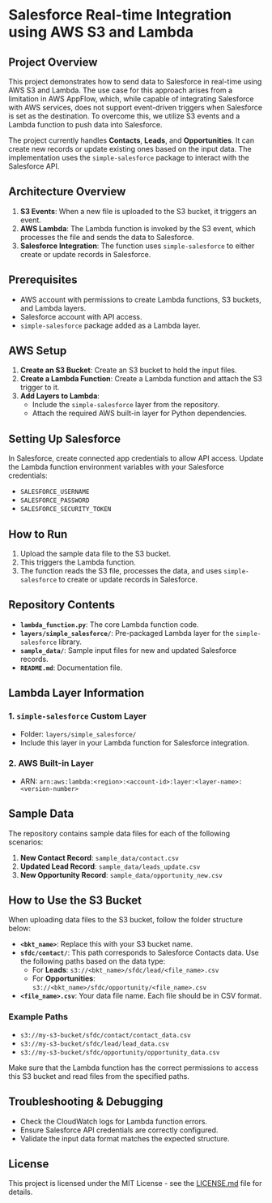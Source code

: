# Salesforce Real-time Integration using AWS S3 and Lambda

## Project Overview
This project demonstrates how to send data to Salesforce in real-time using AWS S3 and Lambda. The use case for this approach arises from a limitation in AWS AppFlow, which, while capable of integrating Salesforce with AWS services, does not support event-driven triggers when Salesforce is set as the destination. To overcome this, we utilize S3 events and a Lambda function to push data into Salesforce.

The project currently handles **Contacts**, **Leads**, and **Opportunities**. It can create new records or update existing ones based on the input data. The implementation uses the `simple-salesforce` package to interact with the Salesforce API.

## Architecture Overview

1. **S3 Events**: When a new file is uploaded to the S3 bucket, it triggers an event.
2. **AWS Lambda**: The Lambda function is invoked by the S3 event, which processes the file and sends the data to Salesforce.
3. **Salesforce Integration**: The function uses `simple-salesforce` to either create or update records in Salesforce.

## Prerequisites

- AWS account with permissions to create Lambda functions, S3 buckets, and Lambda layers.
- Salesforce account with API access.
- `simple-salesforce` package added as a Lambda layer.

## AWS Setup

1. **Create an S3 Bucket**: Create an S3 bucket to hold the input files.
2. **Create a Lambda Function**: Create a Lambda function and attach the S3 trigger to it.
3. **Add Layers to Lambda**:
   - Include the `simple-salesforce` layer from the repository.
   - Attach the required AWS built-in layer for Python dependencies.

## Setting Up Salesforce

In Salesforce, create connected app credentials to allow API access. Update the Lambda function environment variables with your Salesforce credentials:

- `SALESFORCE_USERNAME`
- `SALESFORCE_PASSWORD`
- `SALESFORCE_SECURITY_TOKEN`

## How to Run

1. Upload the sample data file to the S3 bucket.
2. This triggers the Lambda function.
3. The function reads the S3 file, processes the data, and uses `simple-salesforce` to create or update records in Salesforce.

## Repository Contents

- **`lambda_function.py`**: The core Lambda function code.
- **`layers/simple_salesforce/`**: Pre-packaged Lambda layer for the `simple-salesforce` library.
- **`sample_data/`**: Sample input files for new and updated Salesforce records.
- **`README.md`**: Documentation file.

## Lambda Layer Information

### 1. `simple-salesforce` Custom Layer
- Folder: `layers/simple_salesforce/`
- Include this layer in your Lambda function for Salesforce integration.

### 2. AWS Built-in Layer
- ARN: `arn:aws:lambda:<region>:<account-id>:layer:<layer-name>:<version-number>`


## Sample Data

The repository contains sample data files for each of the following scenarios:

1. **New Contact Record**: `sample_data/contact.csv`
2. **Updated Lead Record**: `sample_data/leads_update.csv`
3. **New Opportunity Record**: `sample_data/opportunity_new.csv`

## How to Use the S3 Bucket

When uploading data files to the S3 bucket, follow the folder structure below:

- **`<bkt_name>`**: Replace this with your S3 bucket name.
- **`sfdc/contact/`**: This path corresponds to Salesforce Contacts data. Use the following paths based on the data type:
  - For **Leads**: `s3://<bkt_name>/sfdc/lead/<file_name>.csv`
  - For **Opportunities**: `s3://<bkt_name>/sfdc/opportunity/<file_name>.csv`
- **`<file_name>.csv`**: Your data file name. Each file should be in CSV format.

### Example Paths

- `s3://my-s3-bucket/sfdc/contact/contact_data.csv`
- `s3://my-s3-bucket/sfdc/lead/lead_data.csv`
- `s3://my-s3-bucket/sfdc/opportunity/opportunity_data.csv`

Make sure that the Lambda function has the correct permissions to access this S3 bucket and read files from the specified paths.

## Troubleshooting & Debugging

- Check the CloudWatch logs for Lambda function errors.
- Ensure Salesforce API credentials are correctly configured.
- Validate the input data format matches the expected structure.

## License

This project is licensed under the MIT License - see the [LICENSE.md](LICENSE.md) file for details.
